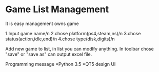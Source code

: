 # Game List Management
It is easy management owns game

1.Input game name/n
2.chose platform(ps4,steam,ns)/n
3.chose status(action,idle,end)/n
4.chose type(disk,digits)/n

Add new game to list, in list you can modlfy anything.
In toolbar chose "save" or "save as" can output excel file.

Programming message
*Python 3.5
*QT5 design UI
